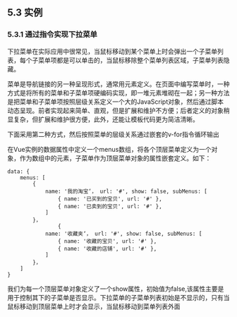 <!-- 5.3 实例 -->

## 5.3 实例
### 5.3.1 通过指令实现下拉菜单

下拉菜单在实际应用中很常见，当鼠标移动到某个菜单上时会弹出一个子菜单列表，每个子菜单项都是可以单击的，当鼠标移除整个菜单列表区域，子菜单列表隐藏。

菜单是导航链接的另一种呈现形式，通常用<a>元素定义。在页面中编写菜单时，一种方式是将所有的菜单和子菜单项硬编码实现，即一堆<a>元素堆砌在一起；另一种方法是把菜单和子菜单项按照层级关系定义一个大的JavaScript对象，然后通过脚本动态呈现。前者实现起来简单、直观，但是扩展和维护不方便；后者定义的对象稍显复杂，但扩展和维护很方便，此外，还能让模板代码更为简洁清晰。

下面采用第二种方式，然后按照菜单的层级关系通过嵌套的v-for指令循环输出

在Vue实例的数据属性中定义一个menus数组，将各个顶层菜单定义为一个对象，作为数组中的元素，子菜单作为顶层菜单对象的属性嵌套定义。如下：

```
data: {
    menus: [
        {
            name: '我的淘宝‘， url: '#', show: false, subMenus: [
                { name: '已买到的宝贝', url: '#' },
                { name: '已卖到的宝贝', url: '#' },
            ]
        }，
                {
            name: '收藏夹‘， url: '#', show: false, subMenus: [
                { name: '收藏的宝贝', url: '#' },
                { name: '收藏的店铺', url: '#' },
            ]
        }，
    ]
}

```

我们为每一个顶层菜单对象定义了一个show属性，初始值为false,该属性主要是用于控制其下的子菜单是否显示。下拉菜单的子菜单列表初始是不显示的，只有当鼠标移动到顶层菜单上时才会显示，当鼠标移动到菜单列表外面




